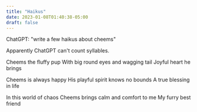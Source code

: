 ```yaml
---
title: "Haikus"
date: 2023-01-08T01:40:38-05:00
draft: false
---
```


ChatGPT: "write a few haikus about cheems"

Apparently ChatGPT can't count syllables.

Cheems the fluffy pup
With big round eyes and wagging tail
Joyful heart he brings

Cheems is always happy
His playful spirit knows no bounds
A true blessing in life

In this world of chaos
Cheems brings calm and comfort to me
My furry best friend
